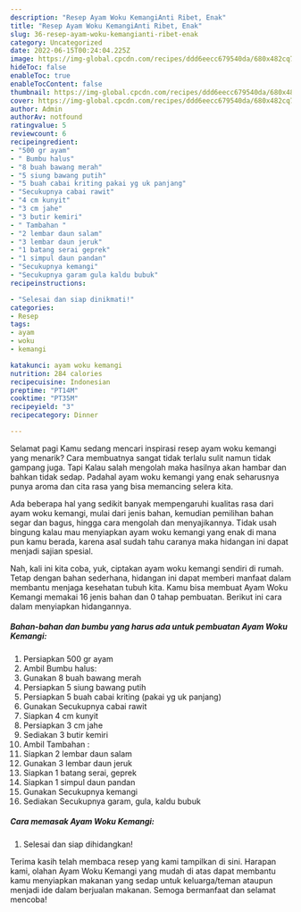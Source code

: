 ```yaml
---
description: "Resep Ayam Woku KemangiAnti Ribet, Enak"
title: "Resep Ayam Woku KemangiAnti Ribet, Enak"
slug: 36-resep-ayam-woku-kemangianti-ribet-enak
category: Uncategorized
date: 2022-06-15T00:24:04.225Z
image: https://img-global.cpcdn.com/recipes/ddd6eecc679540da/680x482cq70/ayam-woku-kemangi-foto-resep-utama.jpg
hideToc: false
enableToc: true
enableTocContent: false
thumbnail: https://img-global.cpcdn.com/recipes/ddd6eecc679540da/680x482cq70/ayam-woku-kemangi-foto-resep-utama.jpg
cover: https://img-global.cpcdn.com/recipes/ddd6eecc679540da/680x482cq70/ayam-woku-kemangi-foto-resep-utama.jpg
author: Admin
authorAv: notfound
ratingvalue: 5
reviewcount: 6
recipeingredient:
- "500 gr ayam"
- " Bumbu halus"
- "8 buah bawang merah"
- "5 siung bawang putih"
- "5 buah cabai kriting pakai yg uk panjang"
- "Secukupnya cabai rawit"
- "4 cm kunyit"
- "3 cm jahe"
- "3 butir kemiri"
- " Tambahan "
- "2 lembar daun salam"
- "3 lembar daun jeruk"
- "1 batang serai geprek"
- "1 simpul daun pandan"
- "Secukupnya kemangi"
- "Secukupnya garam gula kaldu bubuk"
recipeinstructions:

- "Selesai dan siap dinikmati!"
categories:
- Resep
tags:
- ayam
- woku
- kemangi

katakunci: ayam woku kemangi 
nutrition: 284 calories
recipecuisine: Indonesian
preptime: "PT14M"
cooktime: "PT35M"
recipeyield: "3"
recipecategory: Dinner

---
```



Selamat pagi Kamu sedang mencari inspirasi resep ayam woku kemangi yang menarik? Cara membuatnya sangat tidak terlalu sulit namun tidak gampang juga. Tapi Kalau salah mengolah maka hasilnya akan hambar dan bahkan tidak sedap. Padahal ayam woku kemangi yang enak seharusnya punya aroma dan cita rasa yang bisa memancing selera kita.


Ada beberapa hal yang sedikit banyak mempengaruhi kualitas rasa dari ayam woku kemangi, mulai dari jenis bahan, kemudian pemilihan bahan segar dan bagus, hingga cara mengolah dan menyajikannya. Tidak usah bingung kalau mau menyiapkan ayam woku kemangi yang enak di mana pun kamu berada, karena asal sudah tahu caranya maka hidangan ini dapat menjadi sajian spesial.




Nah, kali ini kita coba, yuk, ciptakan ayam woku kemangi sendiri di rumah. Tetap dengan bahan sederhana, hidangan ini dapat memberi manfaat dalam membantu menjaga kesehatan tubuh kita. Kamu bisa membuat Ayam Woku Kemangi memakai 16 jenis bahan dan 0 tahap pembuatan. Berikut ini cara dalam menyiapkan hidangannya.

<!--inarticleads1-->

##### Bahan-bahan dan bumbu yang harus ada untuk pembuatan Ayam Woku Kemangi:

1. Persiapkan 500 gr ayam
1. Ambil  Bumbu halus:
1. Gunakan 8 buah bawang merah
1. Persiapkan 5 siung bawang putih
1. Persiapkan 5 buah cabai kriting (pakai yg uk panjang)
1. Gunakan Secukupnya cabai rawit
1. Siapkan 4 cm kunyit
1. Persiapkan 3 cm jahe
1. Sediakan 3 butir kemiri
1. Ambil  Tambahan :
1. Siapkan 2 lembar daun salam
1. Gunakan 3 lembar daun jeruk
1. Siapkan 1 batang serai, geprek
1. Siapkan 1 simpul daun pandan
1. Gunakan Secukupnya kemangi
1. Sediakan Secukupnya garam, gula, kaldu bubuk




<!--inarticleads2-->

##### Cara memasak Ayam Woku Kemangi:


1. Selesai dan siap dihidangkan!



Terima kasih telah membaca resep yang kami tampilkan di sini. Harapan kami, olahan Ayam Woku Kemangi yang mudah di atas dapat membantu kamu menyiapkan makanan yang sedap untuk keluarga/teman ataupun menjadi ide dalam berjualan makanan. Semoga bermanfaat dan selamat mencoba!
